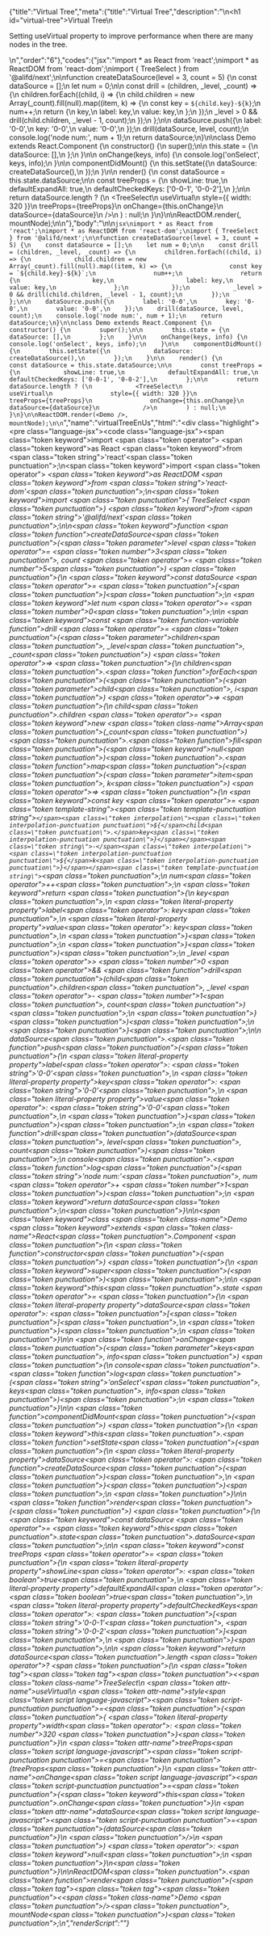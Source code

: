 {"title":"Virtual Tree","meta":{"title":"Virtual Tree","description":"\n<h1 id=\"virtual-tree\">Virtual Tree</h1>\n<p>Setting useVirtual property to improve performance when there are many nodes in the tree.</p>\n","order":"6"},"codes":{"jsx":"import * as React from 'react';\nimport * as ReactDOM from 'react-dom';\nimport { TreeSelect } from '@alifd/next';\n\nfunction createDataSource(level = 3, count = 5) {\n    const dataSource = [];\n    let num = 0;\n\n    const drill = (children, _level, _count) => {\n        children.forEach((child, i) => {\n            child.children = new Array(_count).fill(null).map((item, k) => {\n                const key = `${child.key}-${k}`;\n                num++;\n                return {\n                    key,\n                    label: key,\n                    value: key,\n                };\n            });\n            _level > 0 && drill(child.children, _level - 1, count);\n        });\n    };\n\n    dataSource.push({\n        label: '0-0',\n        key: '0-0',\n        value: '0-0',\n    });\n    drill(dataSource, level, count);\n    console.log('node num:', num + 1);\n    return dataSource;\n}\n\nclass Demo extends React.Component {\n    constructor() {\n        super();\n\n        this.state = {\n            dataSource: [],\n        };\n    }\n\n    onChange(keys, info) {\n        console.log('onSelect', keys, info);\n    }\n\n    componentDidMount() {\n        this.setState({\n            dataSource: createDataSource(),\n        });\n    }\n\n    render() {\n        const dataSource = this.state.dataSource;\n\n        const treeProps = {\n            showLine: true,\n            defaultExpandAll: true,\n            defaultCheckedKeys: ['0-0-1', '0-0-2'],\n        };\n\n        return dataSource.length ? (\n            <TreeSelect\n                useVirtual\n                style={{ width: 320 }}\n                treeProps={treeProps}\n                onChange={this.onChange}\n                dataSource={dataSource}\n            />\n        ) : null;\n    }\n}\n\nReactDOM.render(<Demo />, mountNode);\n\n"},"body":"\n\n````jsx\nimport * as React from 'react';\nimport * as ReactDOM from 'react-dom';\nimport { TreeSelect } from '@alifd/next';\n\nfunction createDataSource(level = 3, count = 5) {\n    const dataSource = [];\n    let num = 0;\n\n    const drill = (children, _level, _count) => {\n        children.forEach((child, i) => {\n            child.children = new Array(_count).fill(null).map((item, k) => {\n                const key = `${child.key}-${k}`;\n                num++;\n                return {\n                    key,\n                    label: key,\n                    value: key,\n                };\n            });\n            _level > 0 && drill(child.children, _level - 1, count);\n        });\n    };\n\n    dataSource.push({\n        label: '0-0',\n        key: '0-0',\n        value: '0-0',\n    });\n    drill(dataSource, level, count);\n    console.log('node num:', num + 1);\n    return dataSource;\n}\n\nclass Demo extends React.Component {\n    constructor() {\n        super();\n\n        this.state = {\n            dataSource: [],\n        };\n    }\n\n    onChange(keys, info) {\n        console.log('onSelect', keys, info);\n    }\n\n    componentDidMount() {\n        this.setState({\n            dataSource: createDataSource(),\n        });\n    }\n\n    render() {\n        const dataSource = this.state.dataSource;\n\n        const treeProps = {\n            showLine: true,\n            defaultExpandAll: true,\n            defaultCheckedKeys: ['0-0-1', '0-0-2'],\n        };\n\n        return dataSource.length ? (\n            <TreeSelect\n                useVirtual\n                style={{ width: 320 }}\n                treeProps={treeProps}\n                onChange={this.onChange}\n                dataSource={dataSource}\n            />\n        ) : null;\n    }\n}\n\nReactDOM.render(<Demo />, mountNode);\n\n````","name":"virtualTreeEnUs","html":"<script>(function(){var __create = Object.create;\nvar __defProp = Object.defineProperty;\nvar __getOwnPropDesc = Object.getOwnPropertyDescriptor;\nvar __getOwnPropNames = Object.getOwnPropertyNames;\nvar __getProtoOf = Object.getPrototypeOf;\nvar __hasOwnProp = Object.prototype.hasOwnProperty;\nvar __copyProps = (to, from, except, desc) => {\n  if (from && typeof from === \"object\" || typeof from === \"function\") {\n    for (let key of __getOwnPropNames(from))\n      if (!__hasOwnProp.call(to, key) && key !== except)\n        __defProp(to, key, { get: () => from[key], enumerable: !(desc = __getOwnPropDesc(from, key)) || desc.enumerable });\n  }\n  return to;\n};\nvar __toESM = (mod, isNodeMode, target) => (target = mod != null ? __create(__getProtoOf(mod)) : {}, __copyProps(\n  // If the importer is in node compatibility mode or this is not an ESM\n  // file that has been converted to a CommonJS file using a Babel-\n  // compatible transform (i.e. \"__esModule\" has not been set), then set\n  // \"default\" to the CommonJS \"module.exports\" for node compatibility.\n  isNodeMode || !mod || !mod.__esModule ? __defProp(target, \"default\", { value: mod, enumerable: true }) : target,\n  mod\n));\nvar React = __toESM(require(\"react\"));\nvar ReactDOM = __toESM(require(\"react-dom\"));\nvar import_next = require(\"@alifd/next\");\nfunction createDataSource(level = 3, count = 5) {\n  const dataSource = [];\n  let num = 0;\n  const drill = (children, _level, _count) => {\n    children.forEach((child, i) => {\n      child.children = new Array(_count).fill(null).map((item, k) => {\n        const key = `${child.key}-${k}`;\n        num++;\n        return {\n          key,\n          label: key,\n          value: key\n        };\n      });\n      _level > 0 && drill(child.children, _level - 1, count);\n    });\n  };\n  dataSource.push({\n    label: \"0-0\",\n    key: \"0-0\",\n    value: \"0-0\"\n  });\n  drill(dataSource, level, count);\n  console.log(\"node num:\", num + 1);\n  return dataSource;\n}\nclass Demo extends React.Component {\n  constructor() {\n    super();\n    this.state = {\n      dataSource: []\n    };\n  }\n  onChange(keys, info) {\n    console.log(\"onSelect\", keys, info);\n  }\n  componentDidMount() {\n    this.setState({\n      dataSource: createDataSource()\n    });\n  }\n  render() {\n    const dataSource = this.state.dataSource;\n    const treeProps = {\n      showLine: true,\n      defaultExpandAll: true,\n      defaultCheckedKeys: [\"0-0-1\", \"0-0-2\"]\n    };\n    return dataSource.length ? /* @__PURE__ */ React.createElement(\n      import_next.TreeSelect,\n      {\n        useVirtual: true,\n        style: { width: 320 },\n        treeProps,\n        onChange: this.onChange,\n        dataSource\n      }\n    ) : null;\n  }\n}\nReactDOM.render(/* @__PURE__ */ React.createElement(Demo, null), mountNode);\n})()</script><div class=\"highlight\"><pre class=\"language-jsx\"><code class=\"language-jsx\"><span class=\"token keyword\">import</span> <span class=\"token operator\">*</span> <span class=\"token keyword\">as</span> React <span class=\"token keyword\">from</span> <span class=\"token string\">'react'</span><span class=\"token punctuation\">;</span>\n<span class=\"token keyword\">import</span> <span class=\"token operator\">*</span> <span class=\"token keyword\">as</span> ReactDOM <span class=\"token keyword\">from</span> <span class=\"token string\">'react-dom'</span><span class=\"token punctuation\">;</span>\n<span class=\"token keyword\">import</span> <span class=\"token punctuation\">{</span> TreeSelect <span class=\"token punctuation\">}</span> <span class=\"token keyword\">from</span> <span class=\"token string\">'@alifd/next'</span><span class=\"token punctuation\">;</span>\n\n<span class=\"token keyword\">function</span> <span class=\"token function\">createDataSource</span><span class=\"token punctuation\">(</span><span class=\"token parameter\">level <span class=\"token operator\">=</span> <span class=\"token number\">3</span><span class=\"token punctuation\">,</span> count <span class=\"token operator\">=</span> <span class=\"token number\">5</span></span><span class=\"token punctuation\">)</span> <span class=\"token punctuation\">{</span>\n    <span class=\"token keyword\">const</span> dataSource <span class=\"token operator\">=</span> <span class=\"token punctuation\">[</span><span class=\"token punctuation\">]</span><span class=\"token punctuation\">;</span>\n    <span class=\"token keyword\">let</span> num <span class=\"token operator\">=</span> <span class=\"token number\">0</span><span class=\"token punctuation\">;</span>\n\n    <span class=\"token keyword\">const</span> <span class=\"token function-variable function\">drill</span> <span class=\"token operator\">=</span> <span class=\"token punctuation\">(</span><span class=\"token parameter\">children<span class=\"token punctuation\">,</span> _level<span class=\"token punctuation\">,</span> _count</span><span class=\"token punctuation\">)</span> <span class=\"token operator\">=></span> <span class=\"token punctuation\">{</span>\n        children<span class=\"token punctuation\">.</span><span class=\"token function\">forEach</span><span class=\"token punctuation\">(</span><span class=\"token punctuation\">(</span><span class=\"token parameter\">child<span class=\"token punctuation\">,</span> i</span><span class=\"token punctuation\">)</span> <span class=\"token operator\">=></span> <span class=\"token punctuation\">{</span>\n            child<span class=\"token punctuation\">.</span>children <span class=\"token operator\">=</span> <span class=\"token keyword\">new</span> <span class=\"token class-name\">Array</span><span class=\"token punctuation\">(</span>_count<span class=\"token punctuation\">)</span><span class=\"token punctuation\">.</span><span class=\"token function\">fill</span><span class=\"token punctuation\">(</span><span class=\"token keyword\">null</span><span class=\"token punctuation\">)</span><span class=\"token punctuation\">.</span><span class=\"token function\">map</span><span class=\"token punctuation\">(</span><span class=\"token punctuation\">(</span><span class=\"token parameter\">item<span class=\"token punctuation\">,</span> k</span><span class=\"token punctuation\">)</span> <span class=\"token operator\">=></span> <span class=\"token punctuation\">{</span>\n                <span class=\"token keyword\">const</span> key <span class=\"token operator\">=</span> <span class=\"token template-string\"><span class=\"token template-punctuation string\">`</span><span class=\"token interpolation\"><span class=\"token interpolation-punctuation punctuation\">${</span>child<span class=\"token punctuation\">.</span>key<span class=\"token interpolation-punctuation punctuation\">}</span></span><span class=\"token string\">-</span><span class=\"token interpolation\"><span class=\"token interpolation-punctuation punctuation\">${</span>k<span class=\"token interpolation-punctuation punctuation\">}</span></span><span class=\"token template-punctuation string\">`</span></span><span class=\"token punctuation\">;</span>\n                num<span class=\"token operator\">++</span><span class=\"token punctuation\">;</span>\n                <span class=\"token keyword\">return</span> <span class=\"token punctuation\">{</span>\n                    key<span class=\"token punctuation\">,</span>\n                    <span class=\"token literal-property property\">label</span><span class=\"token operator\">:</span> key<span class=\"token punctuation\">,</span>\n                    <span class=\"token literal-property property\">value</span><span class=\"token operator\">:</span> key<span class=\"token punctuation\">,</span>\n                <span class=\"token punctuation\">}</span><span class=\"token punctuation\">;</span>\n            <span class=\"token punctuation\">}</span><span class=\"token punctuation\">)</span><span class=\"token punctuation\">;</span>\n            _level <span class=\"token operator\">></span> <span class=\"token number\">0</span> <span class=\"token operator\">&amp;&amp;</span> <span class=\"token function\">drill</span><span class=\"token punctuation\">(</span>child<span class=\"token punctuation\">.</span>children<span class=\"token punctuation\">,</span> _level <span class=\"token operator\">-</span> <span class=\"token number\">1</span><span class=\"token punctuation\">,</span> count<span class=\"token punctuation\">)</span><span class=\"token punctuation\">;</span>\n        <span class=\"token punctuation\">}</span><span class=\"token punctuation\">)</span><span class=\"token punctuation\">;</span>\n    <span class=\"token punctuation\">}</span><span class=\"token punctuation\">;</span>\n\n    dataSource<span class=\"token punctuation\">.</span><span class=\"token function\">push</span><span class=\"token punctuation\">(</span><span class=\"token punctuation\">{</span>\n        <span class=\"token literal-property property\">label</span><span class=\"token operator\">:</span> <span class=\"token string\">'0-0'</span><span class=\"token punctuation\">,</span>\n        <span class=\"token literal-property property\">key</span><span class=\"token operator\">:</span> <span class=\"token string\">'0-0'</span><span class=\"token punctuation\">,</span>\n        <span class=\"token literal-property property\">value</span><span class=\"token operator\">:</span> <span class=\"token string\">'0-0'</span><span class=\"token punctuation\">,</span>\n    <span class=\"token punctuation\">}</span><span class=\"token punctuation\">)</span><span class=\"token punctuation\">;</span>\n    <span class=\"token function\">drill</span><span class=\"token punctuation\">(</span>dataSource<span class=\"token punctuation\">,</span> level<span class=\"token punctuation\">,</span> count<span class=\"token punctuation\">)</span><span class=\"token punctuation\">;</span>\n    console<span class=\"token punctuation\">.</span><span class=\"token function\">log</span><span class=\"token punctuation\">(</span><span class=\"token string\">'node num:'</span><span class=\"token punctuation\">,</span> num <span class=\"token operator\">+</span> <span class=\"token number\">1</span><span class=\"token punctuation\">)</span><span class=\"token punctuation\">;</span>\n    <span class=\"token keyword\">return</span> dataSource<span class=\"token punctuation\">;</span>\n<span class=\"token punctuation\">}</span>\n\n<span class=\"token keyword\">class</span> <span class=\"token class-name\">Demo</span> <span class=\"token keyword\">extends</span> <span class=\"token class-name\">React<span class=\"token punctuation\">.</span>Component</span> <span class=\"token punctuation\">{</span>\n    <span class=\"token function\">constructor</span><span class=\"token punctuation\">(</span><span class=\"token punctuation\">)</span> <span class=\"token punctuation\">{</span>\n        <span class=\"token keyword\">super</span><span class=\"token punctuation\">(</span><span class=\"token punctuation\">)</span><span class=\"token punctuation\">;</span>\n\n        <span class=\"token keyword\">this</span><span class=\"token punctuation\">.</span>state <span class=\"token operator\">=</span> <span class=\"token punctuation\">{</span>\n            <span class=\"token literal-property property\">dataSource</span><span class=\"token operator\">:</span> <span class=\"token punctuation\">[</span><span class=\"token punctuation\">]</span><span class=\"token punctuation\">,</span>\n        <span class=\"token punctuation\">}</span><span class=\"token punctuation\">;</span>\n    <span class=\"token punctuation\">}</span>\n\n    <span class=\"token function\">onChange</span><span class=\"token punctuation\">(</span><span class=\"token parameter\">keys<span class=\"token punctuation\">,</span> info</span><span class=\"token punctuation\">)</span> <span class=\"token punctuation\">{</span>\n        console<span class=\"token punctuation\">.</span><span class=\"token function\">log</span><span class=\"token punctuation\">(</span><span class=\"token string\">'onSelect'</span><span class=\"token punctuation\">,</span> keys<span class=\"token punctuation\">,</span> info<span class=\"token punctuation\">)</span><span class=\"token punctuation\">;</span>\n    <span class=\"token punctuation\">}</span>\n\n    <span class=\"token function\">componentDidMount</span><span class=\"token punctuation\">(</span><span class=\"token punctuation\">)</span> <span class=\"token punctuation\">{</span>\n        <span class=\"token keyword\">this</span><span class=\"token punctuation\">.</span><span class=\"token function\">setState</span><span class=\"token punctuation\">(</span><span class=\"token punctuation\">{</span>\n            <span class=\"token literal-property property\">dataSource</span><span class=\"token operator\">:</span> <span class=\"token function\">createDataSource</span><span class=\"token punctuation\">(</span><span class=\"token punctuation\">)</span><span class=\"token punctuation\">,</span>\n        <span class=\"token punctuation\">}</span><span class=\"token punctuation\">)</span><span class=\"token punctuation\">;</span>\n    <span class=\"token punctuation\">}</span>\n\n    <span class=\"token function\">render</span><span class=\"token punctuation\">(</span><span class=\"token punctuation\">)</span> <span class=\"token punctuation\">{</span>\n        <span class=\"token keyword\">const</span> dataSource <span class=\"token operator\">=</span> <span class=\"token keyword\">this</span><span class=\"token punctuation\">.</span>state<span class=\"token punctuation\">.</span>dataSource<span class=\"token punctuation\">;</span>\n\n        <span class=\"token keyword\">const</span> treeProps <span class=\"token operator\">=</span> <span class=\"token punctuation\">{</span>\n            <span class=\"token literal-property property\">showLine</span><span class=\"token operator\">:</span> <span class=\"token boolean\">true</span><span class=\"token punctuation\">,</span>\n            <span class=\"token literal-property property\">defaultExpandAll</span><span class=\"token operator\">:</span> <span class=\"token boolean\">true</span><span class=\"token punctuation\">,</span>\n            <span class=\"token literal-property property\">defaultCheckedKeys</span><span class=\"token operator\">:</span> <span class=\"token punctuation\">[</span><span class=\"token string\">'0-0-1'</span><span class=\"token punctuation\">,</span> <span class=\"token string\">'0-0-2'</span><span class=\"token punctuation\">]</span><span class=\"token punctuation\">,</span>\n        <span class=\"token punctuation\">}</span><span class=\"token punctuation\">;</span>\n\n        <span class=\"token keyword\">return</span> dataSource<span class=\"token punctuation\">.</span>length <span class=\"token operator\">?</span> <span class=\"token punctuation\">(</span>\n            <span class=\"token tag\"><span class=\"token tag\"><span class=\"token punctuation\">&lt;</span><span class=\"token class-name\">TreeSelect</span></span>\n                <span class=\"token attr-name\">useVirtual</span>\n                <span class=\"token attr-name\">style</span><span class=\"token script language-javascript\"><span class=\"token script-punctuation punctuation\">=</span><span class=\"token punctuation\">{</span><span class=\"token punctuation\">{</span> <span class=\"token literal-property property\">width</span><span class=\"token operator\">:</span> <span class=\"token number\">320</span> <span class=\"token punctuation\">}</span><span class=\"token punctuation\">}</span></span>\n                <span class=\"token attr-name\">treeProps</span><span class=\"token script language-javascript\"><span class=\"token script-punctuation punctuation\">=</span><span class=\"token punctuation\">{</span>treeProps<span class=\"token punctuation\">}</span></span>\n                <span class=\"token attr-name\">onChange</span><span class=\"token script language-javascript\"><span class=\"token script-punctuation punctuation\">=</span><span class=\"token punctuation\">{</span><span class=\"token keyword\">this</span><span class=\"token punctuation\">.</span>onChange<span class=\"token punctuation\">}</span></span>\n                <span class=\"token attr-name\">dataSource</span><span class=\"token script language-javascript\"><span class=\"token script-punctuation punctuation\">=</span><span class=\"token punctuation\">{</span>dataSource<span class=\"token punctuation\">}</span></span>\n            <span class=\"token punctuation\">/></span></span>\n        <span class=\"token punctuation\">)</span> <span class=\"token operator\">:</span> <span class=\"token keyword\">null</span><span class=\"token punctuation\">;</span>\n    <span class=\"token punctuation\">}</span>\n<span class=\"token punctuation\">}</span>\n\nReactDOM<span class=\"token punctuation\">.</span><span class=\"token function\">render</span><span class=\"token punctuation\">(</span><span class=\"token tag\"><span class=\"token tag\"><span class=\"token punctuation\">&lt;</span><span class=\"token class-name\">Demo</span></span> <span class=\"token punctuation\">/></span></span><span class=\"token punctuation\">,</span> mountNode<span class=\"token punctuation\">)</span><span class=\"token punctuation\">;</span>\n</code></pre></div>","renderScript":"<script>(function(){var __create = Object.create;\nvar __defProp = Object.defineProperty;\nvar __getOwnPropDesc = Object.getOwnPropertyDescriptor;\nvar __getOwnPropNames = Object.getOwnPropertyNames;\nvar __getProtoOf = Object.getPrototypeOf;\nvar __hasOwnProp = Object.prototype.hasOwnProperty;\nvar __copyProps = (to, from, except, desc) => {\n  if (from && typeof from === \"object\" || typeof from === \"function\") {\n    for (let key of __getOwnPropNames(from))\n      if (!__hasOwnProp.call(to, key) && key !== except)\n        __defProp(to, key, { get: () => from[key], enumerable: !(desc = __getOwnPropDesc(from, key)) || desc.enumerable });\n  }\n  return to;\n};\nvar __toESM = (mod, isNodeMode, target) => (target = mod != null ? __create(__getProtoOf(mod)) : {}, __copyProps(\n  // If the importer is in node compatibility mode or this is not an ESM\n  // file that has been converted to a CommonJS file using a Babel-\n  // compatible transform (i.e. \"__esModule\" has not been set), then set\n  // \"default\" to the CommonJS \"module.exports\" for node compatibility.\n  isNodeMode || !mod || !mod.__esModule ? __defProp(target, \"default\", { value: mod, enumerable: true }) : target,\n  mod\n));\nvar import_react_live = require(\"react-live\");\nvar import_next = require(\"@alifd/next\");\nvar React = __toESM(require(\"react\"));\nvar ReactDOM = __toESM(require(\"react-dom\"));\nvar import_next2 = require(\"@alifd/next\");\nwindow.demoNames.push(\"virtualTreeEnUs\");\nwindow.virtualTreeEnUsRenderScript = function virtualTreeEnUsRenderScript2(liveDemo) {\n  var mountNode = document.getElementById(\"virtualTreeEnUs-mount\");\n  if (liveDemo === \"false\") {\n    let createDataSource = function(level = 3, count = 5) {\n      const dataSource = [];\n      let num = 0;\n      const drill = (children, _level, _count) => {\n        children.forEach((child, i) => {\n          child.children = new Array(_count).fill(null).map((item, k) => {\n            const key = `${child.key}-${k}`;\n            num++;\n            return {\n              key,\n              label: key,\n              value: key\n            };\n          });\n          _level > 0 && drill(child.children, _level - 1, count);\n        });\n      };\n      dataSource.push({\n        label: \"0-0\",\n        key: \"0-0\",\n        value: \"0-0\"\n      });\n      drill(dataSource, level, count);\n      console.log(\"node num:\", num + 1);\n      return dataSource;\n    };\n    document.getElementById(\"virtualTreeEnUs-body\").innerHTML = `<pre class=\"language-jsx\"><code class=\"language-jsx\"><span class=\"token keyword\">import</span> <span class=\"token operator\">*</span> <span class=\"token keyword\">as</span> React <span class=\"token keyword\">from</span> <span class=\"token string\">'react'</span><span class=\"token punctuation\">;</span>\n<span class=\"token keyword\">import</span> <span class=\"token operator\">*</span> <span class=\"token keyword\">as</span> ReactDOM <span class=\"token keyword\">from</span> <span class=\"token string\">'react-dom'</span><span class=\"token punctuation\">;</span>\n<span class=\"token keyword\">import</span> <span class=\"token punctuation\">{</span> TreeSelect <span class=\"token punctuation\">}</span> <span class=\"token keyword\">from</span> <span class=\"token string\">'@alifd/next'</span><span class=\"token punctuation\">;</span>\n\n<span class=\"token keyword\">function</span> <span class=\"token function\">createDataSource</span><span class=\"token punctuation\">(</span><span class=\"token parameter\">level <span class=\"token operator\">=</span> <span class=\"token number\">3</span><span class=\"token punctuation\">,</span> count <span class=\"token operator\">=</span> <span class=\"token number\">5</span></span><span class=\"token punctuation\">)</span> <span class=\"token punctuation\">{</span>\n    <span class=\"token keyword\">const</span> dataSource <span class=\"token operator\">=</span> <span class=\"token punctuation\">[</span><span class=\"token punctuation\">]</span><span class=\"token punctuation\">;</span>\n    <span class=\"token keyword\">let</span> num <span class=\"token operator\">=</span> <span class=\"token number\">0</span><span class=\"token punctuation\">;</span>\n\n    <span class=\"token keyword\">const</span> <span class=\"token function-variable function\">drill</span> <span class=\"token operator\">=</span> <span class=\"token punctuation\">(</span><span class=\"token parameter\">children<span class=\"token punctuation\">,</span> _level<span class=\"token punctuation\">,</span> _count</span><span class=\"token punctuation\">)</span> <span class=\"token operator\">=></span> <span class=\"token punctuation\">{</span>\n        children<span class=\"token punctuation\">.</span><span class=\"token function\">forEach</span><span class=\"token punctuation\">(</span><span class=\"token punctuation\">(</span><span class=\"token parameter\">child<span class=\"token punctuation\">,</span> i</span><span class=\"token punctuation\">)</span> <span class=\"token operator\">=></span> <span class=\"token punctuation\">{</span>\n            child<span class=\"token punctuation\">.</span>children <span class=\"token operator\">=</span> <span class=\"token keyword\">new</span> <span class=\"token class-name\">Array</span><span class=\"token punctuation\">(</span>_count<span class=\"token punctuation\">)</span><span class=\"token punctuation\">.</span><span class=\"token function\">fill</span><span class=\"token punctuation\">(</span><span class=\"token keyword\">null</span><span class=\"token punctuation\">)</span><span class=\"token punctuation\">.</span><span class=\"token function\">map</span><span class=\"token punctuation\">(</span><span class=\"token punctuation\">(</span><span class=\"token parameter\">item<span class=\"token punctuation\">,</span> k</span><span class=\"token punctuation\">)</span> <span class=\"token operator\">=></span> <span class=\"token punctuation\">{</span>\n                <span class=\"token keyword\">const</span> key <span class=\"token operator\">=</span> <span class=\"token template-string\"><span class=\"token template-punctuation string\">{backquote}</span><span class=\"token interpolation\"><span class=\"token interpolation-punctuation punctuation\">{dollar}{</span>child<span class=\"token punctuation\">.</span>key<span class=\"token interpolation-punctuation punctuation\">}</span></span><span class=\"token string\">-</span><span class=\"token interpolation\"><span class=\"token interpolation-punctuation punctuation\">{dollar}{</span>k<span class=\"token interpolation-punctuation punctuation\">}</span></span><span class=\"token template-punctuation string\">{backquote}</span></span><span class=\"token punctuation\">;</span>\n                num<span class=\"token operator\">++</span><span class=\"token punctuation\">;</span>\n                <span class=\"token keyword\">return</span> <span class=\"token punctuation\">{</span>\n                    key<span class=\"token punctuation\">,</span>\n                    <span class=\"token literal-property property\">label</span><span class=\"token operator\">:</span> key<span class=\"token punctuation\">,</span>\n                    <span class=\"token literal-property property\">value</span><span class=\"token operator\">:</span> key<span class=\"token punctuation\">,</span>\n                <span class=\"token punctuation\">}</span><span class=\"token punctuation\">;</span>\n            <span class=\"token punctuation\">}</span><span class=\"token punctuation\">)</span><span class=\"token punctuation\">;</span>\n            _level <span class=\"token operator\">></span> <span class=\"token number\">0</span> <span class=\"token operator\">&amp;&amp;</span> <span class=\"token function\">drill</span><span class=\"token punctuation\">(</span>child<span class=\"token punctuation\">.</span>children<span class=\"token punctuation\">,</span> _level <span class=\"token operator\">-</span> <span class=\"token number\">1</span><span class=\"token punctuation\">,</span> count<span class=\"token punctuation\">)</span><span class=\"token punctuation\">;</span>\n        <span class=\"token punctuation\">}</span><span class=\"token punctuation\">)</span><span class=\"token punctuation\">;</span>\n    <span class=\"token punctuation\">}</span><span class=\"token punctuation\">;</span>\n\n    dataSource<span class=\"token punctuation\">.</span><span class=\"token function\">push</span><span class=\"token punctuation\">(</span><span class=\"token punctuation\">{</span>\n        <span class=\"token literal-property property\">label</span><span class=\"token operator\">:</span> <span class=\"token string\">'0-0'</span><span class=\"token punctuation\">,</span>\n        <span class=\"token literal-property property\">key</span><span class=\"token operator\">:</span> <span class=\"token string\">'0-0'</span><span class=\"token punctuation\">,</span>\n        <span class=\"token literal-property property\">value</span><span class=\"token operator\">:</span> <span class=\"token string\">'0-0'</span><span class=\"token punctuation\">,</span>\n    <span class=\"token punctuation\">}</span><span class=\"token punctuation\">)</span><span class=\"token punctuation\">;</span>\n    <span class=\"token function\">drill</span><span class=\"token punctuation\">(</span>dataSource<span class=\"token punctuation\">,</span> level<span class=\"token punctuation\">,</span> count<span class=\"token punctuation\">)</span><span class=\"token punctuation\">;</span>\n    console<span class=\"token punctuation\">.</span><span class=\"token function\">log</span><span class=\"token punctuation\">(</span><span class=\"token string\">'node num:'</span><span class=\"token punctuation\">,</span> num <span class=\"token operator\">+</span> <span class=\"token number\">1</span><span class=\"token punctuation\">)</span><span class=\"token punctuation\">;</span>\n    <span class=\"token keyword\">return</span> dataSource<span class=\"token punctuation\">;</span>\n<span class=\"token punctuation\">}</span>\n\n<span class=\"token keyword\">class</span> <span class=\"token class-name\">Demo</span> <span class=\"token keyword\">extends</span> <span class=\"token class-name\">React<span class=\"token punctuation\">.</span>Component</span> <span class=\"token punctuation\">{</span>\n    <span class=\"token function\">constructor</span><span class=\"token punctuation\">(</span><span class=\"token punctuation\">)</span> <span class=\"token punctuation\">{</span>\n        <span class=\"token keyword\">super</span><span class=\"token punctuation\">(</span><span class=\"token punctuation\">)</span><span class=\"token punctuation\">;</span>\n\n        <span class=\"token keyword\">this</span><span class=\"token punctuation\">.</span>state <span class=\"token operator\">=</span> <span class=\"token punctuation\">{</span>\n            <span class=\"token literal-property property\">dataSource</span><span class=\"token operator\">:</span> <span class=\"token punctuation\">[</span><span class=\"token punctuation\">]</span><span class=\"token punctuation\">,</span>\n        <span class=\"token punctuation\">}</span><span class=\"token punctuation\">;</span>\n    <span class=\"token punctuation\">}</span>\n\n    <span class=\"token function\">onChange</span><span class=\"token punctuation\">(</span><span class=\"token parameter\">keys<span class=\"token punctuation\">,</span> info</span><span class=\"token punctuation\">)</span> <span class=\"token punctuation\">{</span>\n        console<span class=\"token punctuation\">.</span><span class=\"token function\">log</span><span class=\"token punctuation\">(</span><span class=\"token string\">'onSelect'</span><span class=\"token punctuation\">,</span> keys<span class=\"token punctuation\">,</span> info<span class=\"token punctuation\">)</span><span class=\"token punctuation\">;</span>\n    <span class=\"token punctuation\">}</span>\n\n    <span class=\"token function\">componentDidMount</span><span class=\"token punctuation\">(</span><span class=\"token punctuation\">)</span> <span class=\"token punctuation\">{</span>\n        <span class=\"token keyword\">this</span><span class=\"token punctuation\">.</span><span class=\"token function\">setState</span><span class=\"token punctuation\">(</span><span class=\"token punctuation\">{</span>\n            <span class=\"token literal-property property\">dataSource</span><span class=\"token operator\">:</span> <span class=\"token function\">createDataSource</span><span class=\"token punctuation\">(</span><span class=\"token punctuation\">)</span><span class=\"token punctuation\">,</span>\n        <span class=\"token punctuation\">}</span><span class=\"token punctuation\">)</span><span class=\"token punctuation\">;</span>\n    <span class=\"token punctuation\">}</span>\n\n    <span class=\"token function\">render</span><span class=\"token punctuation\">(</span><span class=\"token punctuation\">)</span> <span class=\"token punctuation\">{</span>\n        <span class=\"token keyword\">const</span> dataSource <span class=\"token operator\">=</span> <span class=\"token keyword\">this</span><span class=\"token punctuation\">.</span>state<span class=\"token punctuation\">.</span>dataSource<span class=\"token punctuation\">;</span>\n\n        <span class=\"token keyword\">const</span> treeProps <span class=\"token operator\">=</span> <span class=\"token punctuation\">{</span>\n            <span class=\"token literal-property property\">showLine</span><span class=\"token operator\">:</span> <span class=\"token boolean\">true</span><span class=\"token punctuation\">,</span>\n            <span class=\"token literal-property property\">defaultExpandAll</span><span class=\"token operator\">:</span> <span class=\"token boolean\">true</span><span class=\"token punctuation\">,</span>\n            <span class=\"token literal-property property\">defaultCheckedKeys</span><span class=\"token operator\">:</span> <span class=\"token punctuation\">[</span><span class=\"token string\">'0-0-1'</span><span class=\"token punctuation\">,</span> <span class=\"token string\">'0-0-2'</span><span class=\"token punctuation\">]</span><span class=\"token punctuation\">,</span>\n        <span class=\"token punctuation\">}</span><span class=\"token punctuation\">;</span>\n\n        <span class=\"token keyword\">return</span> dataSource<span class=\"token punctuation\">.</span>length <span class=\"token operator\">?</span> <span class=\"token punctuation\">(</span>\n            <span class=\"token tag\"><span class=\"token tag\"><span class=\"token punctuation\">&lt;</span><span class=\"token class-name\">TreeSelect</span></span>\n                <span class=\"token attr-name\">useVirtual</span>\n                <span class=\"token attr-name\">style</span><span class=\"token script language-javascript\"><span class=\"token script-punctuation punctuation\">=</span><span class=\"token punctuation\">{</span><span class=\"token punctuation\">{</span> <span class=\"token literal-property property\">width</span><span class=\"token operator\">:</span> <span class=\"token number\">320</span> <span class=\"token punctuation\">}</span><span class=\"token punctuation\">}</span></span>\n                <span class=\"token attr-name\">treeProps</span><span class=\"token script language-javascript\"><span class=\"token script-punctuation punctuation\">=</span><span class=\"token punctuation\">{</span>treeProps<span class=\"token punctuation\">}</span></span>\n                <span class=\"token attr-name\">onChange</span><span class=\"token script language-javascript\"><span class=\"token script-punctuation punctuation\">=</span><span class=\"token punctuation\">{</span><span class=\"token keyword\">this</span><span class=\"token punctuation\">.</span>onChange<span class=\"token punctuation\">}</span></span>\n                <span class=\"token attr-name\">dataSource</span><span class=\"token script language-javascript\"><span class=\"token script-punctuation punctuation\">=</span><span class=\"token punctuation\">{</span>dataSource<span class=\"token punctuation\">}</span></span>\n            <span class=\"token punctuation\">/></span></span>\n        <span class=\"token punctuation\">)</span> <span class=\"token operator\">:</span> <span class=\"token keyword\">null</span><span class=\"token punctuation\">;</span>\n    <span class=\"token punctuation\">}</span>\n<span class=\"token punctuation\">}</span>\n\nReactDOM<span class=\"token punctuation\">.</span><span class=\"token function\">render</span><span class=\"token punctuation\">(</span><span class=\"token tag\"><span class=\"token tag\"><span class=\"token punctuation\">&lt;</span><span class=\"token class-name\">Demo</span></span> <span class=\"token punctuation\">/></span></span><span class=\"token punctuation\">,</span> mountNode<span class=\"token punctuation\">)</span><span class=\"token punctuation\">;</span>\n\n</code></pre>\n`.replace(/{backquote}/g, \"`\").replace(/{dollar}/g, \"$\");\n    class Demo extends React.Component {\n      constructor() {\n        super();\n        this.state = {\n          dataSource: []\n        };\n      }\n      onChange(keys, info) {\n        console.log(\"onSelect\", keys, info);\n      }\n      componentDidMount() {\n        this.setState({\n          dataSource: createDataSource()\n        });\n      }\n      render() {\n        const dataSource = this.state.dataSource;\n        const treeProps = {\n          showLine: true,\n          defaultExpandAll: true,\n          defaultCheckedKeys: [\"0-0-1\", \"0-0-2\"]\n        };\n        return dataSource.length ? /* @__PURE__ */ React.createElement(\n          import_next2.TreeSelect,\n          {\n            useVirtual: true,\n            style: { width: 320 },\n            treeProps,\n            onChange: this.onChange,\n            dataSource\n          }\n        ) : null;\n      }\n    }\n    ReactDOM.render(/* @__PURE__ */ React.createElement(Demo, null), mountNode);\n    return;\n  }\n  const virtualTreeEnUsLiveScript = `function createDataSource(level = 3, count = 5) {\n  const dataSource = [];\n  let num = 0;\n  const drill = (children, _level, _count) => {\n    children.forEach((child, i) => {\n      child.children = new Array(_count).fill(null).map((item, k) => {\n        const key = \\`\\${child.key}-\\${k}\\`;\n        num++;\n        return {\n          key,\n          label: key,\n          value: key\n        };\n      });\n      _level > 0 && drill(child.children, _level - 1, count);\n    });\n  };\n  dataSource.push({\n    label: \"0-0\",\n    key: \"0-0\",\n    value: \"0-0\"\n  });\n  drill(dataSource, level, count);\n  console.log(\"node num:\", num + 1);\n  return dataSource;\n}\nclass Demo extends React.Component {\n  constructor() {\n    super();\n    this.state = {\n      dataSource: []\n    };\n  }\n  onChange(keys, info) {\n    console.log(\"onSelect\", keys, info);\n  }\n  componentDidMount() {\n    this.setState({\n      dataSource: createDataSource()\n    });\n  }\n  render() {\n    const dataSource = this.state.dataSource;\n    const treeProps = {\n      showLine: true,\n      defaultExpandAll: true,\n      defaultCheckedKeys: [\"0-0-1\", \"0-0-2\"]\n    };\n    return dataSource.length ? /* @__PURE__ */ React.createElement(\n      TreeSelect,\n      {\n        useVirtual: true,\n        style: { width: 320 },\n        treeProps,\n        onChange: this.onChange,\n        dataSource\n      }\n    ) : null;\n  }\n}\nReactDOM.render(/* @__PURE__ */ React.createElement(Demo, null), mountNode);`;\n  const emptyTheme = {\n    plain: {},\n    styles: [\n      {\n        types: [],\n        styles: {}\n      }\n    ]\n  };\n  function renderAfter() {\n    ReactDOM.render(\n      /* @__PURE__ */ React.createElement(\n        import_next.Balloon.Tooltip,\n        {\n          align: \"t\",\n          style: { maxWidth: 320 },\n          trigger: /* @__PURE__ */ React.createElement(\n            \"div\",\n            {\n              dangerouslySetInnerHTML: {\n                __html: `<pre class=\"language-jsx\"><code class=\"language-jsx\"><span class=\"token keyword\">import</span> <span class=\"token operator\">*</span> <span class=\"token keyword\">as</span> React <span class=\"token keyword\">from</span> <span class=\"token string\">'react'</span><span class=\"token punctuation\">;</span>\n<span class=\"token keyword\">import</span> <span class=\"token operator\">*</span> <span class=\"token keyword\">as</span> ReactDOM <span class=\"token keyword\">from</span> <span class=\"token string\">'react-dom'</span><span class=\"token punctuation\">;</span>\n<span class=\"token keyword\">import</span> <span class=\"token punctuation\">{</span> TreeSelect <span class=\"token punctuation\">}</span> <span class=\"token keyword\">from</span> <span class=\"token string\">'@alifd/next'</span><span class=\"token punctuation\">;</span>\n</code></pre>\n`\n              }\n            }\n          )\n        },\n        \"\\u7F16\\u8F91\\u6A21\\u5F0F\\u6682\\u4E0D\\u652F\\u6301\\u4FEE\\u6539\\u4F9D\\u8D56\\u5F15\\u5165\"\n      ),\n      document.getElementById(\"virtualTreeEnUs-live-import\")\n    );\n  }\n  class LiveRenderer extends React.Component {\n    constructor(props) {\n      super(props);\n      this.onBlur = () => {\n        const time = (/* @__PURE__ */ new Date()).getTime();\n        window.top.postMessage({\n          type: \"ReactLiveEdit\",\n          from: \"demo\",\n          body: { name: \"virtualTreeEnUs\", component: \"TreeSelect\", time }\n        }, \"*\");\n      };\n    }\n    componentDidMount() {\n      renderAfter();\n    }\n    render() {\n      return /* @__PURE__ */ React.createElement(\n        import_react_live.LiveProvider,\n        {\n          code: virtualTreeEnUsLiveScript,\n          scope: { React, ReactDOM, TreeSelect: import_next2.TreeSelect, mountNode },\n          noInline: true\n        },\n        /* @__PURE__ */ React.createElement(\"div\", { id: \"virtualTreeEnUs-live-editor\" }, /* @__PURE__ */ React.createElement(import_react_live.LiveError, { id: \"virtualTreeEnUs-live-error\", className: \"react-live-error\" }), /* @__PURE__ */ React.createElement(\"div\", { id: \"virtualTreeEnUs-live-import\" }), /* @__PURE__ */ React.createElement(\"div\", { id: \"virtualTreeEnUs-live-body\", className: \"react-live-body\" }, /* @__PURE__ */ React.createElement(import_react_live.LiveEditor, { theme: emptyTheme, onBlur: this.onBlur })), /* @__PURE__ */ React.createElement(\"div\", { id: \"virtualTreeEnUs-live-css\" })),\n        /* @__PURE__ */ React.createElement(import_react_live.LivePreview, null)\n      );\n    }\n  }\n  ReactDOM.render(/* @__PURE__ */ React.createElement(LiveRenderer, null), document.getElementById(\"virtualTreeEnUs-body\"));\n  return;\n};\nwindow.renderFuncs.push(virtualTreeEnUsRenderScript);\nfunction onRiddleOrCodePenClick(type) {\n  const time = (/* @__PURE__ */ new Date()).getTime();\n  window.top.postMessage({\n    type: \"RiddleOrCodePenClick\",\n    from: \"demo\",\n    body: { name: \"virtualTreeEnUs\", component: \"TreeSelect\", type, time }\n  }, \"*\");\n}\nReactDOM.render(\n  /* @__PURE__ */ React.createElement(\n    import_next.Balloon.Tooltip,\n    {\n      align: \"b\",\n      style: { maxWidth: 400 },\n      trigger: /* @__PURE__ */ React.createElement(\"span\", { role: \"img\", className: \"op-icon\", onClick: () => onRiddleOrCodePenClick(\"O2\") }, /* @__PURE__ */ React.createElement(\"svg\", { viewBox: \"0 0 18 18\", version: \"1.1\" }, /* @__PURE__ */ React.createElement(\"g\", { id: \"\\u9875\\u9762-1\", stroke: \"none\", \"stroke-width\": \"1\", fill: \"none\", \"fill-rule\": \"evenodd\", \"stroke-opacity\": \"0.45\" }, /* @__PURE__ */ React.createElement(\"g\", { id: \"\\u7F16\\u7EC4-16\", transform: \"translate(1.000000, 1.031385)\", \"fill-rule\": \"nonzero\", stroke: \"#000000\", \"stroke-width\": \"1\" }, /* @__PURE__ */ React.createElement(\"path\", { d: \"M7.99320628,15.9864125 C3.58572657,15.9864125 2.27373675e-13,12.400686 2.27373675e-13,7.99320627 C2.27373675e-13,3.58572655 3.58572657,-1.70530257e-13 7.99320628,-1.70530257e-13 C12.400686,-1.70530257e-13 15.9864126,3.58572655 15.9864126,7.99320627 C15.9864126,8.42039157 15.6400618,8.76674238 15.2128765,8.76674238 C14.7856912,8.76674238 14.4393404,8.42039157 14.4393404,7.99320627 C14.4393404,4.43880793 11.5476691,1.54707218 7.99320628,1.54707218 C4.43874348,1.54707218 1.54707218,4.43880793 1.54707218,7.99320627 C1.54707218,11.5476691 4.43874348,14.4393404 7.99320628,14.4393404 C8.43115662,14.4393404 8.86852684,14.3952488 9.29313367,14.3084194 C9.7112944,14.2223635 10.1204305,14.492521 10.2060352,14.9110685 C10.2917043,15.3296804 10.0218692,15.7383653 9.60338611,15.82397 C9.07686588,15.9317494 8.53513277,15.9864125 7.99320628,15.9864125\", id: \"path-2\" }), /* @__PURE__ */ React.createElement(\"path\", { d: \"M14.8745616,14.4162764 C15.3159789,14.440487 15.5487088,14.6453304 15.5721741,15.0302087 C15.5487088,15.4398955 15.3394443,15.6441411 14.9442844,15.6441411 L11.9445701,15.6441411 C11.5025757,15.6441411 11.2817709,15.4398955 11.2817709,15.0302087 C11.2584018,14.9100526 11.3166804,14.7536303 11.4562221,14.5606432 C11.6420213,14.3439436 11.8279166,14.127244 12.0142928,13.9105444 C12.7817242,13.0680563 13.339795,12.369935 13.6886012,11.8156822 C13.8978657,11.5267494 14.002498,11.2378167 14.002498,10.9488839 C13.9556635,10.5154847 13.746399,10.2751724 13.3746083,10.226552 C13.0024329,10.226552 12.7347936,10.5036285 12.5724598,11.0572835 C12.432918,11.5148932 12.2350015,11.7315928 11.9793834,11.7073822 C11.537389,11.7073822 11.3167766,11.4906827 11.3167766,11.0572835 C11.4176783,9.98807895 11.9602374,9.32514076 12.9424518,9.05442834 C13.5415272,8.88931453 14.2250594,9.11615024 14.4346419,9.22243967 C15.0292798,9.52400928 15.3502647,10.075465 15.3976267,10.8766507 C15.3976267,11.5510596 14.8744655,12.5019474 13.8280468,13.7300113 C13.5489633,14.0674648 13.3625871,14.2960206 13.2698799,14.4162764 L14.8745616,14.4162764 Z\", id: \"path-7\" })))))\n    },\n    /* @__PURE__ */ React.createElement(\"span\", null, \"\\u5728O2\\u4E2D\\u6253\\u5F00\")\n  ),\n  document.getElementById(\"virtualTreeEnUs-O2\")\n);\nReactDOM.render(\n  /* @__PURE__ */ React.createElement(\n    import_next.Balloon.Tooltip,\n    {\n      align: \"b\",\n      style: { maxWidth: 400 },\n      trigger: /* @__PURE__ */ React.createElement(\"span\", { role: \"img\", className: \"op-icon\", onClick: () => onRiddleOrCodePenClick(\"CodePen\") }, /* @__PURE__ */ React.createElement(\"svg\", { viewBox: \"0 0 20 20\", fill: \"currentColor\" }, /* @__PURE__ */ React.createElement(\n        \"path\",\n        {\n          d: \"M17.7207447,7.0537234 L10.2739362,2.0893617 C10.0952128,1.97021277 9.86223404,1.97021277 9.68404255,2.0893617 L2.23723404,7.0537234 C2.0893617,7.15212766 2.00053191,7.31861702 2.00053191,7.4962766 L2.00053191,12.4606383 C2.00053191,12.6382979 2.0893617,12.8047872 2.23723404,12.9031915 L9.68404255,17.8675532 C9.77340426,17.9271277 9.87606383,17.9569149 9.97925532,17.9569149 C10.0824468,17.9569149 10.1851064,17.9271277 10.2744681,17.8675532 L17.7212766,12.9031915 C17.8691489,12.8047872 17.9579787,12.6382979 17.9579787,12.4606383 L17.9579787,7.4962766 C17.9579787,7.31861702 17.8691489,7.15212766 17.7212766,7.0537234 L17.7207447,7.0537234 Z M9.9787234,11.8218085 L7.2143617,9.9787234 L9.9787234,8.1356383 L12.7430851,9.9787234 L9.9787234,11.8218085 Z M10.5106383,7.21170213 L10.5106383,3.52553191 L16.4664894,7.4962766 L13.7021277,9.3393617 L10.5106383,7.21170213 Z M9.44680851,7.21170213 L6.25531915,9.3393617 L3.49095745,7.4962766 L9.44680851,3.52553191 L9.44680851,7.21170213 Z M5.2962766,9.9787234 L3.06382979,11.4670213 L3.06382979,8.49042553 L5.2962766,9.9787234 Z M6.25531915,10.6180851 L9.44680851,12.7457447 L9.44680851,16.4319149 L3.49095745,12.4611702 L6.25531915,10.6180851 Z M10.5106383,12.7457447 L13.7021277,10.6180851 L16.4664894,12.4611702 L10.5106383,16.4319149 L10.5106383,12.7457447 Z M14.6611702,9.9787234 L16.893617,8.49042553 L16.893617,11.4670213 L14.6611702,9.9787234 Z\"\n        }\n      )))\n    },\n    /* @__PURE__ */ React.createElement(\"span\", null, \"\\u5728CodePen\\u4E2D\\u6253\\u5F00\")\n  ),\n  document.getElementById(\"virtualTreeEnUs-CodePen\")\n);\nReactDOM.render(\n  /* @__PURE__ */ React.createElement(\n    import_next.Balloon.Tooltip,\n    {\n      align: \"b\",\n      style: { maxWidth: 400 },\n      trigger: /* @__PURE__ */ React.createElement(\"span\", { role: \"img\", className: \"op-icon\", onClick: () => onRiddleOrCodePenClick(\"Riddle\") }, /* @__PURE__ */ React.createElement(\"svg\", { viewBox: \"0 0 20 20\", fill: \"currentColor\" }, /* @__PURE__ */ React.createElement(\n        \"path\",\n        {\n          d: \"M12.0135981,2 C14.9585189,2 17.345849,4.38716704 17.345849,7.33333333 C17.345849,9.38478693 16.1882418,11.1657179 14.4903288,12.0578577 L17.2084049,16.7658872 C17.2378708,16.8169235 17.2591949,16.8704263 17.2727803,16.9248914 C17.3474476,17.0262914 17.3916465,17.1520943 17.3916465,17.2882205 C17.3916465,17.628088 17.1161295,17.9036051 16.7762619,17.9036051 L2.81174505,17.9048498 C2.75007855,17.9255976 2.68404472,17.9368421 2.61538462,17.9368421 C2.27551708,17.9368421 2,17.661325 2,17.3214575 L2,4.90050552 C2,4.44767651 2.36696407,4.08058607 2.8201909,4.08058607 L2.8201909,4.08058607 L4.598,4.08 L4.59829061,3.64037695 C4.59829061,2.78210363 5.25867561,2.07778272 6.09736436,2.00602116 L6.23871411,2 Z M11.9839597,3.23076923 L6.23745245,3.23076923 C6.01143198,3.23076923 5.82905984,3.41419855 5.82905984,3.64047008 L5.82905984,3.64047008 L5.829,4.08 L11.5615101,4.08058607 C13.3089935,4.08058607 14.7370181,5.4476011 14.8334247,7.17082808 L14.8386124,7.35677655 C14.8386124,9.16616658 13.3721154,10.632967 11.5615101,10.632967 L11.5615101,10.632967 L10.299,10.632 L12.6155561,14.6429723 C12.7020335,14.7927556 12.7183875,14.9637818 12.6748043,15.1180362 C12.6779184,15.1342067 12.6786336,15.1513556 12.6786336,15.1686715 C12.6786336,15.508539 12.4031165,15.7840561 12.063249,15.7840561 L5.39477011,15.7840561 C5.33908357,15.7840561 5.28512459,15.7766596 5.23382202,15.7627953 L5.21367522,15.7639098 L5.21367522,15.7639098 C4.87380768,15.7639098 4.59829061,15.4883927 4.59829061,15.1485252 L4.598,5.323 L3.23076923,5.32307709 L3.23,16.672 L15.733,16.672 L13.0769083,12.0713449 C12.9069827,11.7770252 13.0078241,11.40068 13.3021438,11.2307544 C13.3538063,11.200927 13.4079962,11.1794424 13.4631533,11.1658825 C14.9972153,10.5673738 16.0854701,9.07745387 16.0854701,7.33333333 C16.0854701,5.06705157 14.2491614,3.23076923 11.9839597,3.23076923 L11.9839597,3.23076923 Z M11.7212434,5.32867389 L11.5688942,5.32307709 L5.829,5.323 L5.82905984,11.0261966 C5.82905984,11.0464748 5.83052125,11.0664018 5.83334393,11.0858783 L5.84579569,11.1428571 L5.829,11.142 L5.829,14.553 L11.142,14.553 L8.71393544,10.3467056 C8.54400168,10.0523717 8.64484792,9.67600839 8.93918185,9.50607462 C9.01663814,9.46135521 9.09977514,9.43538787 9.18333591,9.42676402 L9.18350929,9.40512829 L11.5688942,9.40512829 C12.6982428,9.40512829 13.6102561,8.49132999 13.6102561,7.36410269 C13.6102561,6.23662753 12.6963072,5.32307709 11.5688942,5.32307709 Z\"\n        }\n      )))\n    },\n    /* @__PURE__ */ React.createElement(\"span\", null, \"\\u5728Riddle\\u4E2D\\u6253\\u5F00\")\n  ),\n  document.getElementById(\"virtualTreeEnUs-Riddle\")\n);\nReactDOM.render(\n  /* @__PURE__ */ React.createElement(\n    import_next.Balloon.Tooltip,\n    {\n      align: \"b\",\n      style: { maxWidth: 320 },\n      trigger: /* @__PURE__ */ React.createElement(\"span\", { className: \"code-box-code-action\", onClick: () => {\n        import_next.Message.success(\"\\u590D\\u5236\\u6210\\u529F\");\n      } }, /* @__PURE__ */ React.createElement(\"svg\", { viewBox: \"0 0 20 20\", focusable: \"false\", \"data-icon\": \"snippets\", width: \"20px\", height: \"20px\", fill: \"currentColor\", \"aria-hidden\": \"true\" }, /* @__PURE__ */ React.createElement(\"path\", { d: \"M15,5 L15,18 L2,18 L2,5 L15,5 Z M14,6 L3,6 L3,17 L14,17 L14,6 Z M18,2 L18,15 L16,15 L16,13.999 L17,14 L17,3 L6,3 L6,4 L5,4 L5,2 L18,2 Z M9,8 L9,11 L12,11 L12,12 L9,12 L9,15 L8,15 L8,12 L5,12 L5,11 L8,11 L8,8 L9,8 Z\" })))\n    },\n    /* @__PURE__ */ React.createElement(\"span\", null, \"\\u590D\\u5236\\u4EE3\\u7801\")\n  ),\n  document.getElementById(\"virtualTreeEnUs-copy-btn\")\n);\nReactDOM.render(/* @__PURE__ */ React.createElement(React.Fragment, null, /* @__PURE__ */ React.createElement(\n  import_next.Balloon.Tooltip,\n  {\n    align: \"b\",\n    style: { maxWidth: 400 },\n    trigger: /* @__PURE__ */ React.createElement(\"span\", { id: \"virtualTreeEnUs-icon-show\", className: \"code-box-code-action code-expand-icon-show\" }, /* @__PURE__ */ React.createElement(\"svg\", { alt: \"expand code\", width: \"20px\", height: \"20px\", viewBox: \"0 0 20 20\", fill: \"currentColor\" }, /* @__PURE__ */ React.createElement(\n      \"path\",\n      {\n        d: \"M14.4307124,13.5667899 L15.1349452,14.276759 L10.7473676,18.6288871 L6.42783259,14.2738791 L7.13782502,13.5696698 L10.7530744,17.2147744 L14.4307124,13.5667899 Z M4.79130753,8.067524 L16.3824174,11.1733525 L16.1235984,12.1392784 L4.53248848,9.03344983 L4.79130753,8.067524 Z M10.8154102,1.57503552 L15.1349452,5.93004351 L14.4249528,6.63425282 L10.809949,2.98914817 L7.13206544,6.6371327 L6.42783259,5.92716363 L10.8154102,1.57503552 Z\",\n        transform: \"translate(10.457453, 10.101961) rotate(90.000000) translate(-10.457453, -10.101961) \"\n      }\n    )))\n  },\n  /* @__PURE__ */ React.createElement(\"span\", null, \"\\u5C55\\u5F00\\u4EE3\\u7801\", /* @__PURE__ */ React.createElement(\"br\", null), /* @__PURE__ */ React.createElement(\"br\", null), \"\\u5C0F\\u63D0\\u793A: \", /* @__PURE__ */ React.createElement(\"br\", null), /* @__PURE__ */ React.createElement(\"br\", null), \" 1. \\u70B9\\u51FB\\u4E00\\u4E0B\\u4EE3\\u7801\\uFF0C\\u8BD5\\u4E00\\u8BD5\\u5728\\u7EBF\\u7F16\\u8F91\\u9884\\u89C8\\u5427\\uFF01 \", /* @__PURE__ */ React.createElement(\"br\", null), /* @__PURE__ */ React.createElement(\"br\", null), \"2. \\u9875\\u9762\\u53F3\\u4E0A\\u65B9 \\u6709 \", /* @__PURE__ */ React.createElement(\"strong\", null, \"\\u5168\\u5C40\\u4EE3\\u7801\\u5C55\\u5F00\"), \" \\u53CA \", /* @__PURE__ */ React.createElement(\"strong\", null, \"\\u5F00\\u542F\\u5728\\u7EBF\\u7F16\\u8F91\"), \" \\u6A21\\u5F0F\\u54DF\\uFF5E\")\n), /* @__PURE__ */ React.createElement(\n  import_next.Balloon.Tooltip,\n  {\n    align: \"b\",\n    style: { maxWidth: 400 },\n    trigger: /* @__PURE__ */ React.createElement(\"span\", { id: \"virtualTreeEnUs-icon-hide\", className: \"code-box-code-action code-expand-icon-hide\", style: { display: \"none\" } }, /* @__PURE__ */ React.createElement(\"svg\", { alt: \"expand code\", width: \"20px\", height: \"20px\", viewBox: \"0 0 20 20\", style: { fill: \"#3B9AFF\" } }, /* @__PURE__ */ React.createElement(\n      \"path\",\n      {\n        d: \"M14.4307124,13.5667899 L15.1349452,14.276759 L10.7473676,18.6288871 L6.42783259,14.2738791 L7.13782502,13.5696698 L10.7530744,17.2147744 L14.4307124,13.5667899 Z M4.79130753,8.067524 L16.3824174,11.1733525 L16.1235984,12.1392784 L4.53248848,9.03344983 L4.79130753,8.067524 Z M10.8154102,1.57503552 L15.1349452,5.93004351 L14.4249528,6.63425282 L10.809949,2.98914817 L7.13206544,6.6371327 L6.42783259,5.92716363 L10.8154102,1.57503552 Z\",\n        transform: \"translate(10.457453, 10.101961) rotate(90.000000) translate(-10.457453, -10.101961) \"\n      }\n    )))\n  },\n  /* @__PURE__ */ React.createElement(\"span\", null, \"\\u6536\\u8D77\\u4EE3\\u7801\", /* @__PURE__ */ React.createElement(\"br\", null), /* @__PURE__ */ React.createElement(\"br\", null), \"\\u5C0F\\u63D0\\u793A: \", /* @__PURE__ */ React.createElement(\"br\", null), /* @__PURE__ */ React.createElement(\"br\", null), \" 1. \\u70B9\\u51FB\\u4E00\\u4E0B\\u4EE3\\u7801\\uFF0C\\u8BD5\\u4E00\\u8BD5\\u5728\\u7EBF\\u7F16\\u8F91\\u9884\\u89C8\\u5427\\uFF01 \", /* @__PURE__ */ React.createElement(\"br\", null), /* @__PURE__ */ React.createElement(\"br\", null), \"2. \\u9875\\u9762\\u53F3\\u4E0A\\u65B9 \\u6709 \", /* @__PURE__ */ React.createElement(\"strong\", null, \"\\u5168\\u5C40\\u4EE3\\u7801\\u5C55\\u5F00\"), \" \\u53CA \", /* @__PURE__ */ React.createElement(\"strong\", null, \"\\u5F00\\u542F\\u5728\\u7EBF\\u7F16\\u8F91\"), \" \\u6A21\\u5F0F\\u54DF\\uFF5E\")\n)), document.getElementById(\"virtualTreeEnUs-fold-code\"));\n})()</script>"}